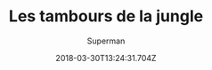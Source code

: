 ---
tmdb_id: '146062'
title: Les tambours de la jungle
original_title: Jungle Drums
author: Superman
img_name: jungleDrums.jpg
release_date: '1943-03-26'
synopsis: ''
tags:
- Superman
- Fleischer
category:
- Dessins Animés
youtube_url: ''
vimeo_url: ''
archive_url: ''
dailymotion_url: //www.dailymotion.com/embed/video/x6h1b93
cast: 'Joan Alexander,Jackson Beck,Bud Collyer,Jack Mercer,Julian Noa'
crew: 'Dan Gordon,Jerry Siegel,Joe Shuster,Orestes Calpini,Robert Little'
imdb_id: tt0036060
adult: 'false'
date: '2018-03-30T13:24:31.704Z'
---